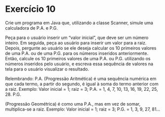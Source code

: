 # Exercício 10

Crie um programa em Java que, utilizando a classe Scanner, simule uma calculadora de P.A. e P.G. 

Peça para o usuário inserir um “valor inicial”, que deve ser um número inteiro. Em seguida, peça ao usuário para inserir um valor para a raiz. Depois, pergunte ao usuário se ele deseja calcular os 10 primeiros valores de uma P.A. ou de uma P.G. para os números inseridos anteriormente. Então, calcule os 10 primeiros valores de uma P.A. ou P.G. utilizando os números inseridos pelo usuário, e escreva essa sequência de valores na tela para o usuário visualizar o resultado. 

Relembrando: P.A. (Progressão Aritmética) é uma sequência numérica em que cada termo, a partir do segundo, é igual à soma do termo anterior com a raiz. 
Exemplo: Valor inicial = 1; raiz = 3; P.A. = 1, 4, 7, 10, 13, 16, 19, 22, 25, 28. P.G. 

(Progressão Geométrica) é como uma P.A., mas em vez de somar, multiplica-se a raiz. 
Exemplo: Valor inicial = 1; raiz = 3; P.G. = 1, 3, 9, 27, 81...

